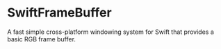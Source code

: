 # SwiftFrameBuffer
A fast simple cross-platform windowing system for Swift that provides a basic RGB frame buffer.
